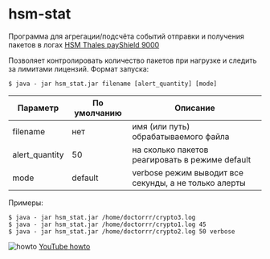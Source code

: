 # hsm-stat
Программа для агрегации/подсчёта событий отправки и получения пакетов в логах [HSM Thales payShield 9000](https://dpsys.ru/products/platezhnye-hsm/thales-payshield-9000)
 
Позволяет контролировать количество пакетов при нагрузке и следить за лимитами лицензий. Формат запуска: 
```
$ java - jar hsm_stat.jar filename [alert_quantity] [mode]
```

| Параметр  | По умолчанию | Описание |
| ------------- | ------------- |------------- |
| filename  | нет  | имя (или путь) обрабатываемого файла |
| alert_quantity | 50  | на сколько пакетов реагировать в режиме default |
| mode | default  | verbose режим выводит все секунды, а не только алерты |

Примеры:
```
$ java - jar hsm_stat.jar /home/doctorrr/crypto3.log
$ java - jar hsm_stat.jar /home/doctorrr/crypto1.log 45
$ java - jar hsm_stat.jar /home/doctorrr/crypto2.log 50 verbose
```
![howto](http://i3.ytimg.com/vi/9v9jmRlm03M/maxresdefault.jpg)
[YouTube howto](https://www.youtube.com/watch?v=9v9jmRlm03M)
